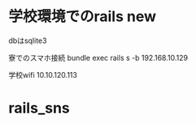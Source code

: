 # 学校環境でのrails new

dbはsqlite3

寮でのスマホ接続
bundle exec rails s -b 192.168.10.129

学校wifi
10.10.120.113
# rails_sns
